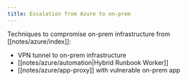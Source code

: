 ```yaml
---
title: Escalation from Azure to on-prem
---
```


Techniques to compromise on-prem infrastructure from [[notes/azure/index]]:

- VPN tunnel to on-prem infrastructure
- [[notes/azure/automation|Hybrid Runbook Worker]]
- [[notes/azure/app-proxy]] with vulnerable on-prem app
